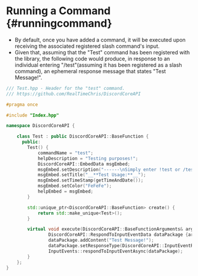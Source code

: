 Running a Command {#runningcommand}
============
- By default, once you have added a command, it will be executed upon receiving the associated registered slash command's input. 
- Given that, assuming that the "Test" command has been registered with the library, the following code would produce, in response to an individual entering "/test"(assuming it has been registered as a slash command), an ephemeral response message that states "Test Message!".
```cpp
/// Test.hpp - Header for the "test" command.
/// https://github.com/RealTimeChris/DiscordCoreAPI

#pragma once

#include "Index.hpp"

namespace DiscordCoreAPI {

	class Test : public DiscordCoreAPI::BaseFunction {
	  public:
		Test() {
			commandName = "test";
			helpDescription = "Testing purposes!";
			DiscordCoreAPI::EmbedData msgEmbed;
			msgEmbed.setDescription("------\nSimply enter !test or /test!\n------");
			msgEmbed.setTitle("__**Test Usage:**__");
			msgEmbed.setTimeStamp(getTimeAndDate());
			msgEmbed.setColor("FeFeFe");
			helpEmbed = msgEmbed;
		}

		std::unique_ptr<DiscordCoreAPI::BaseFunction> create() {
			return std::make_unique<Test>();
		}

		virtual void execute(DiscordCoreAPI::BaseFunctionArguments& args) {
				DiscordCoreAPI::RespondToInputEventData dataPackage {args.eventData};
				dataPackage.addContent("Test Message!");
				dataPackage.setResponseType(DiscordCoreAPI::InputEventResponseType::Ephemeral_Interaction_Response)
				InputEvents::respondToInputEventAsync(dataPackage);
		}
	};
}
```
